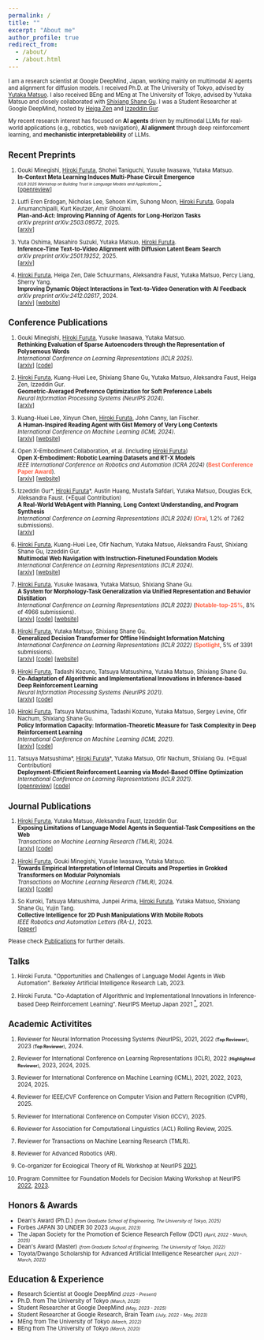 ```yaml
---
permalink: /
title: ""
excerpt: "About me"
author_profile: true
redirect_from:
  - /about/
  - /about.html
---
```

<span style="font-size: 80%;">

I am a research scientist at Google DeepMind, Japan, working mainly on multimodal AI agents and alignment for diffusion models.
I received Ph.D. at The University of Tokyo, advised by [Yutaka Matsuo](http://ymatsuo.com/). I also received BEng and MEng at The University of Tokyo, advised by Yutaka Matsuo and closely collaborated with [Shixiang Shane Gu](https://sites.google.com/view/gugurus/home).
I was a Student Researcher at Google DeepMind, hosted by [Heiga Zen](https://scholar.google.com/citations?user=z3IRvDwAAAAJ) and [Izzeddin Gur](https://scholar.google.com/citations?user=qS_ugJAAAAAJ).


My recent research interest has focused on **AI agents** driven by multimodal LLMs for real-world applications (e.g., robotics, web navigation), **AI alignment** through deep reinforcement learning, and **mechanistic interpretablebility** of LLMs.


## Recent Preprints

1. Gouki Minegishi, <u>Hiroki Furuta</u>, Shohei Taniguchi, Yusuke Iwasawa, Yutaka Matsuo. <br>
**In-Context Meta Learning Induces Multi-Phase Circuit Emergence**  <br>
<span style="font-size: 70%;">_ICLR 2025 Workshop on Building Trust in Language Models and Applications [$^{*}$](https://building-trust-in-llms.github.io/iclr-workshop/)_.</span>  <br>
[[openreview](https://openreview.net/forum?id=LNMfzv8TNb)]

1. Lutfi Eren Erdogan, Nicholas Lee, Sehoon Kim, Suhong Moon, <u>Hiroki Furuta</u>, Gopala Anumanchipalli, Kurt Keutzer, Amir Gholami. <br>
**Plan-and-Act: Improving Planning of Agents for Long-Horizon Tasks** <br>
_arXiv preprint arXiv:2503.09572_, 2025. <br>
[[arxiv](https://arxiv.org/abs/2503.09572)]

1. Yuta Oshima, Masahiro Suzuki, Yutaka Matsuo, <u>Hiroki Furuta</u>. <br>
**Inference-Time Text-to-Video Alignment with Diffusion Latent Beam Search** <br>
_arXiv preprint arXiv:2501.19252_, 2025. <br>
[[arxiv](https://arxiv.org/abs/2501.19252)]

1. <u>Hiroki Furuta</u>, Heiga Zen, Dale Schuurmans, Aleksandra Faust, Yutaka Matsuo, Percy Liang, Sherry Yang. <br>
**Improving Dynamic Object Interactions in Text-to-Video Generation with AI Feedback** <br>
_arXiv preprint arXiv:2412.02617_, 2024. <br>
[[arxiv](https://arxiv.org/abs/2412.02617)] [[website](https://sites.google.com/view/aif-dynamic-t2v/)]


## Conference Publications

1. Gouki Minegishi, <u>Hiroki Furuta</u>, Yusuke Iwasawa, Yutaka Matsuo. <br>
**Rethinking Evaluation of Sparse Autoencoders through the Representation of Polysemous Words**  <br>
_International Conference on Learning Representations (ICLR 2025)_. <br>
[[arxiv](https://arxiv.org/abs/2501.06254)] [[code](https://github.com/gouki510/PS-Eval)]

1. <u>Hiroki Furuta</u>, Kuang-Huei Lee, Shixiang Shane Gu, Yutaka Matsuo, Aleksandra Faust, Heiga Zen, Izzeddin Gur. <br>
**Geometric-Averaged Preference Optimization for Soft Preference Labels**  <br>
_Neural Information Processing Systems (NeurIPS 2024)_. <br>
[[arxiv](https://arxiv.org/abs/2409.06691)]

1. Kuang-Huei Lee, Xinyun Chen, <u>Hiroki Furuta</u>, John Canny, Ian Fischer. <br>
**A Human-Inspired Reading Agent with Gist Memory of Very Long Contexts**  <br>
_International Conference on Machine Learning (ICML 2024)_. <br>
[[arxiv](https://arxiv.org/abs/2402.09727)] [[website](https://read-agent.github.io/)]

1. Open X-Embodiment Collaboration, et al. (including <u>Hiroki Furuta</u>) <br>
**Open X-Embodiment: Robotic Learning Datasets and RT-X Models**  <br>
_IEEE International Conference on Robotics and Automation (ICRA 2024)_ (<span style="color: tomato; ">**Best Conference Paper Award**</span>). <br>
[[arxiv](https://arxiv.org/abs/2310.08864)] [[website](https://robotics-transformer-x.github.io/)]

1. Izzeddin Gur\*, <u>Hiroki Furuta</u>\*, Austin Huang, Mustafa Safdari, Yutaka Matsuo, Douglas Eck, Aleksandra Faust. (\*Equal Contribution)<br>
**A Real-World WebAgent with Planning, Long Context Understanding, and Program Synthesis**  <br>
_International Conference on Learning Representations (ICLR 2024)_ (<span style="color: tomato; ">**Oral**</span>, 1.2% of 7262 submissions). <br>
[[arxiv](https://arxiv.org/abs/2307.12856)]

1. <u>Hiroki Furuta</u>, Kuang-Huei Lee, Ofir Nachum, Yutaka Matsuo, Aleksandra Faust, Shixiang Shane Gu, Izzeddin Gur. <br>
**Multimodal Web Navigation with Instruction-Finetuned Foundation Models**  <br>
_International Conference on Learning Representations (ICLR 2024)_. <br>
[[arxiv](https://arxiv.org/abs/2305.11854)] [[website](https://sites.google.com/view/mm-webnav/)]

1. <u>Hiroki Furuta</u>, Yusuke Iwasawa, Yutaka Matsuo, Shixiang Shane Gu. <br>
**A System for Morphology-Task Generalization via Unified Representation and Behavior Distillation** <br>
_International Conference on Learning Representations (ICLR 2023)_ (<span style="color: tomato; ">**Notable-top-25%**</span>, 8% of 4966 submissions). <br>
[[arxiv](https://arxiv.org/abs/2211.14296)] [[code](https://github.com/frt03/mxt_bench)] [[website](https://sites.google.com/view/control-graph)]

1. <u>Hiroki Furuta</u>, Yutaka Matsuo, Shixiang Shane Gu. <br>
**Generalized Decision Transformer for Offline Hindsight Information Matching**  <br>
_International Conference on Learning Representations (ICLR 2022)_ (<span style="color: tomato; ">**Spotlight**</span>, 5% of 3391 submissions). <br>
[[arxiv](https://arxiv.org/abs/2111.10364)] [[code](https://github.com/frt03/generalized_dt)] [[website](https://sites.google.com/view/generalizeddt)]

1. <u>Hiroki Furuta</u>, Tadashi Kozuno, Tatsuya Matsushima, Yutaka Matsuo, Shixiang Shane Gu. <br>
**Co-Adaptation of Algorithmic and Implementational Innovations in Inference-based Deep Reinforcement Learning**  <br>
_Neural Information Processing Systems (NeurIPS 2021)_. <br>
[[arxiv](https://arxiv.org/abs/2103.17258)] [[code](https://github.com/frt03/inference-based-rl)]

1. <u>Hiroki Furuta</u>, Tatsuya Matsushima, Tadashi Kozuno, Yutaka Matsuo, Sergey Levine, Ofir Nachum, Shixiang Shane Gu. <br>
**Policy Information Capacity: Information-Theoretic Measure for Task Complexity in Deep Reinforcement Learning**  <br>
_International Conference on Machine Learning (ICML 2021)_. <br>
[[arxiv](https://arxiv.org/abs/2103.12726)] [[code](https://github.com/frt03/pic)]

1. Tatsuya Matsushima\*, <u>Hiroki Furuta</u>\*, Yutaka Matsuo, Ofir Nachum, Shixiang Gu. (\*Equal Contribution)<br>
**Deployment-Efficient Reinforcement Learning via Model-Based Offline Optimization**  <br>
_International Conference on Learning Representations (ICLR 2021)_. <br>
[[openreview](https://openreview.net/forum?id=3hGNqpI4WS)] [[code](https://github.com/matsuolab/BREMEN)]


## Journal Publications

1. <u>Hiroki Furuta</u>, Yutaka Matsuo, Aleksandra Faust, Izzeddin Gur. <br>
**Exposing Limitations of Language Model Agents in Sequential-Task Compositions on the Web**  <br>
_Transactions on Machine Learning Research (TMLR)_, 2024. <br>
[[arxiv](https://arxiv.org/abs/2311.18751)] [[code](https://github.com/google-research/google-research/tree/master/compositional_rl/compwob)]

1. <u>Hiroki Furuta</u>, Gouki Minegishi, Yusuke Iwasawa, Yutaka Matsuo. <br>
**Towards Empirical Interpretation of Internal Circuits and Properties in Grokked Transformers on Modular Polynomials**  <br>
_Transactions on Machine Learning Research (TMLR)_, 2024. <br>
[[arxiv](https://arxiv.org/abs/2402.16726)] [[code](https://github.com/frt03/grok_mod_poly)]

1. So Kuroki, Tatsuya Matsushima, Junpei Arima, <u>Hiroki Furuta</u>, Yutaka Matsuo, Shixiang Shane Gu, Yujin Tang. <br>
**Collective Intelligence for 2D Push Manipulations With Mobile Robots** <br>
_IEEE Robotics and Automation Letters (RA-L)_, 2023. <br>
[[paper](https://ieeexplore.ieee.org/abstract/document/10080994)]


Please check [Publications](./publications.md) for further details.


## Talks

1. Hiroki Furuta. "Opportunities and Challenges of Language Model Agents in Web Automation". Berkeley Artificial Intelligence Research Lab, 2023.

1. Hiroki Furuta. "Co-Adaptation of Algorithmic and Implementational Innovations in Inference-based Deep Reinforcement Learning". NeurIPS Meetup Japan 2021 [$^{*}$](https://neuripsmeetup.jp/2021/), 2021.


## Academic Activitites

1. Reviewer for Neural Information Processing Systems (NeurIPS), 2021, 2022 <span style="font-size: 80%;">(**Top Reviewer**)</span>, 2023 <span style="font-size: 80%;">(**Top Reviewer**)</span>, 2024.

1. Reviewer for International Conference on Learning Representations (ICLR), 2022 <span style="font-size: 80%;">(**Highlighted Reviewer**)</span>, 2023, 2024, 2025.

1. Reviewer for International Conference on Machine Learning (ICML), 2021, 2022, 2023, 2024, 2025.

1. Reviewer for IEEE/CVF Conference on Computer Vision and Pattern Recognition (CVPR), 2025.

1. Reviewer for International Conference on Computer Vision (ICCV), 2025.

1. Reviewer for Association for Computational Linguistics (ACL) Rolling Review, 2025.

1. Reviewer for Transactions on Machine Learning Research (TMLR).

1. Reviewer for Advanced Robotics (AR).

1. Co-organizer for Ecological Theory of RL Workshop at NeurIPS [2021](https://sites.google.com/view/ecorl2021).

1. Program Committee for Foundation Models for Decision Making Workshop at NeurIPS [2022](https://sites.google.com/view/fmdm-neurips/), [2023](https://sites.google.com/view/fmdm-neurips23/).


## Honors & Awards

- Dean's Award (Ph.D.) <span style="font-size: 80%;">_(from Graduate School of Engineering, The University of Tokyo, 2025)_</span>
- Forbes JAPAN 30 UNDER 30 2023 <span style="font-size: 80%;">_(August, 2023)_</span>
- The Japan Society for the Promotion of Science Research Fellow (DC1) <span style="font-size: 80%;">_(April, 2022 - March, 2025)_</span>
- Dean's Award (Master) <span style="font-size: 80%;">_(from Graduate School of Engineering, The University of Tokyo, 2022)_</span>
- Toyota/Dwango Scholarship for Advanced Artificial Intelligence Researcher <span style="font-size: 80%;">_(April, 2021 - March, 2022)_</span>


## Education & Experience

- Research Scientist at Google DeepMind <span style="font-size: 80%;">_(2025 - Present)_</span>
- Ph.D. from The University of Tokyo <span style="font-size: 80%;">_(March, 2025)_</span>
- Student Researcher at Google DeepMind <span style="font-size: 80%;">_(May, 2023 - 2025)_</span>
- Student Researcher at Google Research, Brain Team <span style="font-size: 80%;">_(July, 2022 - May, 2023)_</span>
- MEng from The University of Tokyo <span style="font-size: 80%;">_(March, 2022)_</span>
- BEng from The University of Tokyo <span style="font-size: 80%;">_(March, 2020)_</span>
